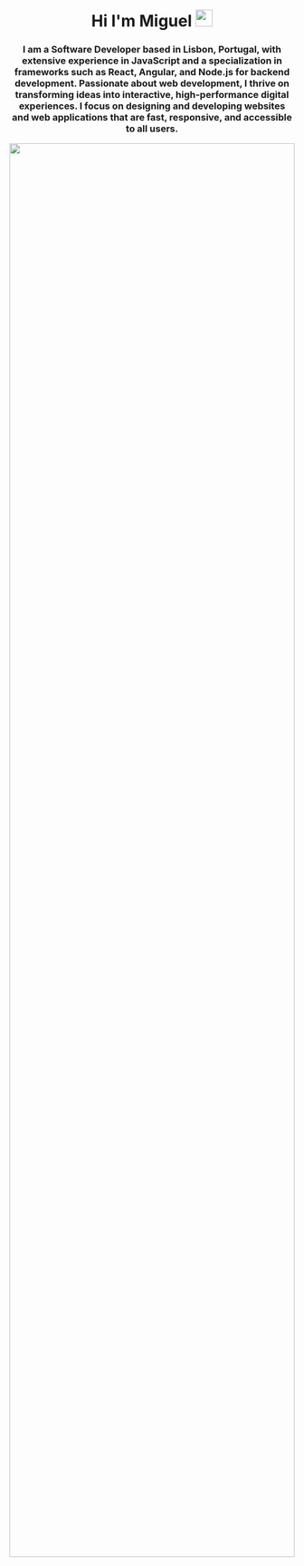<h1 align="center">Hi I'm Miguel <img src="https://github.com/Miguel-S-T/profile_presentation/blob/main/assets/wave.gif" width="30px"></h1>
<h3 align="center">I am a Software Developer based in Lisbon, Portugal, with extensive experience in JavaScript and a specialization in frameworks such as React, Angular, and Node.js for backend development. Passionate about web development, I thrive on transforming ideas into interactive, high-performance digital experiences. I focus on designing and developing websites and web applications that are fast, responsive, and accessible to all users.</h3>

<div align="center"><img src="https://github.com/Miguel-S-T/profile_presentation/blob/main/assets/coding1.gif" width="100%" height="80%"></div>
